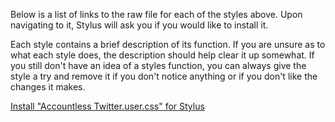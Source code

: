 Below is a list of links to the raw file for each of the styles above. Upon navigating to it, Stylus will ask you if you would like to install it.  

Each style contains a brief description of its function. If you are unsure as to what each style does, the description should help clear it up somewhat. If you still don't have an idea of a styles function, you can always give the style a try and remove it if you don't notice anything or if you don't like the changes it makes.  

[Install "Accountless Twitter.user.css" for Stylus](https://raw.githubusercontent.com/Neop0litan/CSS-Tweaks/main/Stylus/twitter.com/Accountless%20Twitter.user.css)  